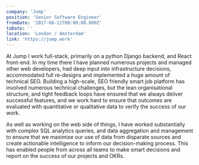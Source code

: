```yaml
---
company: 'Jump'
position: 'Senior Software Engineer'
fromDate: '2017-08-11T00:00:00.000Z'
toDate: ''
location: 'London / Amsterdam'
link: 'https://jump.work'
---
```


At Jump I work full-stack, primarily on a python Django backend, and React front-end. In my time there I have planned numerous projects and managed other web developers, had deep input into infrastructure decisions, accommodated full re-designs and implemented a huge amount of technical SEO. Building a high-scale, SEO friendly smart job platform has involved numerous technical challenges, but the lean organisational structure, and tight feedback loops have ensured that we always deliver successful features, and we work hard to ensure that outcomes are evaluated with quantitative or qualitative data to verify the success of our work.

As well as working on the web side of things, I have worked substantially with complex SQL analytics queries, and data aggregation and management to ensure that we maximise our use of data from disparate sources and create actionable intelligence to inform our decision-making process. This has enabled people from across all teams to make smart decisions and report on the success of our projects and OKRs.
